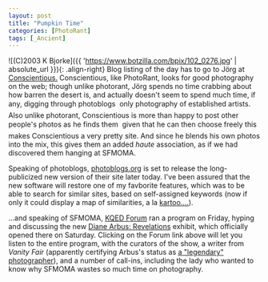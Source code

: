 ```yaml
---
layout: post
title: "Pumpkin Time"
categories: [PhotoRant]
tags: [_Ancient]
---
```



![(C)2003 K Bjorke]({{ 'https://www.botzilla.com/bpix/102_0276.jpg' | absolute_url }}){: .align-right}
Blog listing of the day has to go to J&ouml;rg at <a href="http://www.jmcolberg.com/weblog/">Conscientious.</a> Conscientious, like PhotoRant, looks for good photography on the web; though unlike photorant, J&ouml;rg spends no time crabbing about how barren the desert is, and actually doesn't seem to spend much time, if any, digging through photoblogs &#151; only photography of established artists. Also unlike photorant, Conscientious is more than happy to post other people's photos as he finds them &#151; given that he can then choose freely this makes Conscientious a very pretty site. And since he blends his own photos into the mix, this gives them an added <i>haute</i> association, as if we had discovered them hanging at SFMOMA.

Speaking of photoblogs, <a href="http://photoblogs.org/profile/?domain=botzilla.com">photoblogs.org</a> is set to release the long-publicized new version of their site later today. I've been assured that the new software will restore one of my favborite features, which was to be able to search for similar sites, based on self-assigned keywords (now if only it could display a map of similarities, a la <a href="http://www.kartoo.com/">kartoo....</a>).

...and speaking of SFMOMA,  <a href="http://www.kqed.org/programs/program-landing-local.jsp?progID=RD19">KQED Forum</a> ran a program on Friday, hyping and discussing the new <a href="http://www.sfmoma.org/exhibitions/exhib_detail.asp?id=108&click=news">Diane Arbus: Revelations</a> exhibit, which officially opened there on Saturday. Clicking on the Forum link above will let you listen to the entire program, with the curators of the show, a writer from <i>Vanity Fair</i> (apparently certifying Arbus's status as <a href="http://www.nytimes.com/2003/10/26/arts/design/26BELL.html">a "legendary" photographer</a>), and a number of call-ins, including the lady who wanted to know why SFMOMA wastes so much time on photography.
